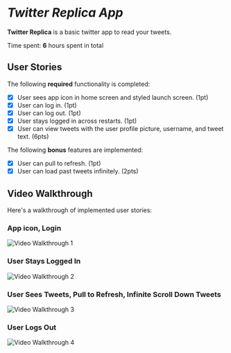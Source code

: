 # *Twitter Replica App*

**Twitter Replica** is a basic twitter app to read your tweets.

Time spent: **6** hours spent in total

## User Stories

The following **required** functionality is completed:

- [X] User sees app icon in home screen and styled launch screen. (1pt)
- [X] User can log in. (1pt)
- [X] User can log out. (1pt)
- [X] User stays logged in across restarts. (1pt)
- [X] User can view tweets with the user profile picture, username, and tweet text. (6pts)

The following **bonus** features are implemented:

- [X] User can pull to refresh. (1pt)
- [X] User can load past tweets infinitely. (2pts)

## Video Walkthrough

Here's a walkthrough of implemented user stories:
### App icon, Login
<img src='http://g.recordit.co/b0teGn0fvV.gif' title='Video Walkthrough 1' width='' alt='Video Walkthrough 1' />

### User Stays Logged In
<img src='http://g.recordit.co/y7ftFRLTQZ.gif' title='Video Walkthrough 2' width='' alt='Video Walkthrough 2' />

### User Sees Tweets, Pull to Refresh, Infinite Scroll Down Tweets 
<img src='http://g.recordit.co/CzOBQGvGAz.gif' title='Video Walkthrough 3' width='' alt='Video Walkthrough 3' />

### User Logs Out
<img src='http://g.recordit.co/zUUiwcpSsa.gif' title='Video Walkthrough 4' width='' alt='Video Walkthrough 4' />

